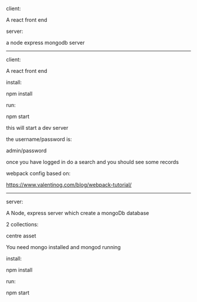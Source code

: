 client:

A react front end

server:

a node express mongodb server

-----------------------------------------------------------------

client:

A react front end

install:

npm install

run:

npm start

this will start a dev server

the username/password is:

admin/password

once you have logged in do a search and you should see some records


webpack config based on:

https://www.valentinog.com/blog/webpack-tutorial/

---------------------------------------------------------------------

server:


A Node, express server which create a mongoDb database

2 collections:

centre
asset

You need mongo installed and mongod running

install:

npm install


run:

npm start



